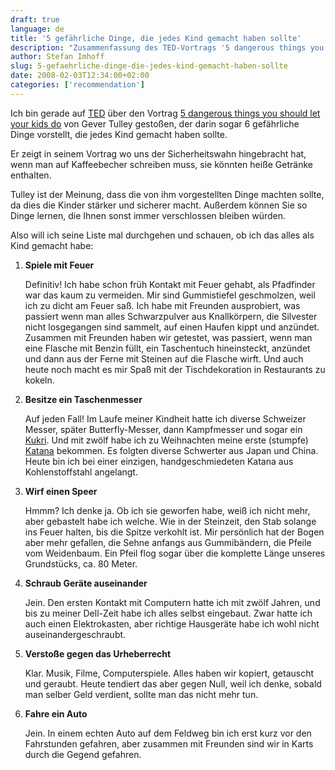 ```yaml
---
draft: true
language: de
title: '5 gefährliche Dinge, die jedes Kind gemacht haben sollte'
description: "Zusammenfassung des TED-Vortrags '5 dangerous things you should let your kids do' von Gever Tulley."
author: Stefan Imhoff
slug: 5-gefaehrliche-dinge-die-jedes-kind-gemacht-haben-sollte
date: 2008-02-03T12:34:00+02:00
categories: ['recommendation']
---
```


Ich bin gerade auf [TED](https://www.ted.com/) über den Vortrag [5 dangerous things you should let your kids do](https://www.youtube.com/watch?v=NXhddUqNNjo) von Gever Tulley gestoßen, der darin sogar 6 gefährliche Dinge vorstellt, die jedes Kind gemacht haben sollte.

Er zeigt in seinem Vortrag wo uns der Sicherheitswahn hingebracht hat, wenn man auf Kaffeebecher schreiben muss, sie könnten heiße Getränke enthalten.

Tulley ist der Meinung, dass die von ihm vorgestellten Dinge machten sollte, da dies die Kinder stärker und sicherer macht. Außerdem können Sie so Dinge lernen, die Ihnen sonst immer verschlossen bleiben würden.

Also will ich seine Liste mal durchgehen und schauen, ob ich das alles als Kind gemacht habe:

1.  **Spiele mit Feuer**

    Definitiv! Ich habe schon früh Kontakt mit Feuer gehabt, als Pfadfinder war das kaum zu vermeiden. Mir sind Gummistiefel geschmolzen, weil ich zu dicht am Feuer saß. Ich habe mit Freunden ausprobiert, was passiert wenn man alles Schwarzpulver aus Knallkörpern, die Silvester nicht losgegangen sind sammelt, auf einen Haufen kippt und anzündet. Zusammen mit Freunden haben wir getestet, was passiert, wenn man eine Flasche mit Benzin füllt, ein Taschentuch hineinsteckt, anzündet und dann aus der Ferne mit Steinen auf die Flasche wirft. Und auch heute noch macht es mir Spaß mit der Tischdekoration in Restaurants zu kokeln.

2.  **Besitze ein Taschenmesser**

    Auf jeden Fall! Im Laufe meiner Kindheit hatte ich diverse Schweizer Messer, später Butterfly-Messer, dann Kampfmesser und sogar ein [Kukri](https://de.wikipedia.org/wiki/Kukri). Und mit zwölf habe ich zu Weihnachten meine erste (stumpfe) [Katana](https://de.wikipedia.org/wiki/Katana) bekommen. Es folgten diverse Schwerter aus Japan und China. Heute bin ich bei einer einzigen, handgeschmiedeten Katana aus Kohlenstoffstahl angelangt.

3.  **Wirf einen Speer**

    Hmmm? Ich denke ja. Ob ich sie geworfen habe, weiß ich nicht mehr, aber gebastelt habe ich welche. Wie in der Steinzeit, den Stab solange ins Feuer halten, bis die Spitze verkohlt ist. Mir persönlich hat der Bogen aber mehr gefallen, die Sehne anfangs aus Gummibändern, die Pfeile vom Weidenbaum. Ein Pfeil flog sogar über die komplette Länge unseres Grundstücks, ca. 80 Meter.

4.  **Schraub Geräte auseinander**

    Jein. Den ersten Kontakt mit Computern hatte ich mit zwölf Jahren, und bis zu meiner Dell-Zeit habe ich alles selbst eingebaut. Zwar hatte ich auch einen Elektrokasten, aber richtige Hausgeräte habe ich wohl nicht auseinandergeschraubt.

5.  **Verstoße gegen das Urheberrecht**

    Klar. Musik, Filme, Computerspiele. Alles haben wir kopiert, getauscht und geraubt. Heute tendiert das aber gegen Null, weil ich denke, sobald man selber Geld verdient, sollte man das nicht mehr tun.

6.  **Fahre ein Auto**

    Jein. In einem echten Auto auf dem Feldweg bin ich erst kurz vor den Fahrstunden gefahren, aber zusammen mit Freunden sind wir in Karts durch die Gegend gefahren.

